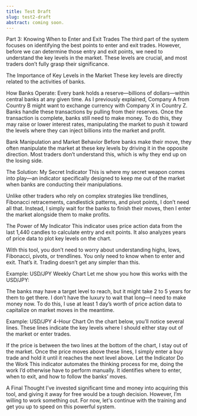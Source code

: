 ```yaml
---
title: Test Draft
slug: test2-draft
abstract: coming soon.
---
```


Part 3: Knowing When to Enter and Exit Trades
The third part of the system focuses on identifying the best points to enter and exit trades. However, before we can determine those entry and exit points, we need to understand the key levels in the market. These levels are crucial, and most traders don’t fully grasp their significance.

The Importance of Key Levels in the Market
These key levels are directly related to the activities of banks.

How Banks Operate:
Every bank holds a reserve—billions of dollars—within central banks at any given time.
As I previously explained, Company A from Country B might want to exchange currency with Company X in Country Z. Banks handle these transactions by pulling from their reserves.
Once the transaction is complete, banks still need to make money. To do this, they may raise or lower interest rates, manipulating the market to push it toward the levels where they can inject billions into the market and profit.

Bank Manipulation and Market Behavior
Before banks make their move, they often manipulate the market at these key levels by driving it in the opposite direction. Most traders don’t understand this, which is why they end up on the losing side.

The Solution: My Secret Indicator
This is where my secret weapon comes into play—an indicator specifically designed to keep me out of the market when banks are conducting their manipulations.

Unlike other traders who rely on complex strategies like trendlines, Fibonacci retracements, candlestick patterns, and pivot points, I don’t need all that. Instead, I simply wait for the banks to finish their moves, then I enter the market alongside them to make profits.

The Power of My Indicator
This indicator uses price action data from the last 1,440 candles to calculate entry and exit points. It also analyzes years of price data to plot key levels on the chart.

With this tool, you don’t need to worry about understanding highs, lows, Fibonacci, pivots, or trendlines. You only need to know when to enter and exit. That’s it. Trading doesn’t get any simpler than this.

Example: USD/JPY Weekly Chart
Let me show you how this works with the USD/JPY:

The banks may have a target level to reach, but it might take 2 to 5 years for them to get there. I don’t have the luxury to wait that long—I need to make money now.
To do this, I use at least 1 day’s worth of price action data to capitalize on market moves in the meantime.

Example: USD/JPY 4-Hour Chart
On the chart below, you’ll notice several lines. These lines indicate the key levels where I should either stay out of the market or enter trades.

If the price is between the two lines at the bottom of the chart, I stay out of the market.
Once the price moves above these lines, I simply enter a buy trade and hold it until it reaches the next level above.
Let the Indicator Do the Work
This indicator automates the thinking process for me, doing the work I’d otherwise have to perform manually. It identifies where to enter, when to exit, and how to follow the banks’ moves.

A Final Thought
I’ve invested significant time and money into acquiring this tool, and giving it away for free would be a tough decision. However, I’m willing to work something out. For now, let's continue with the training and get you up to speed on this powerful system.
